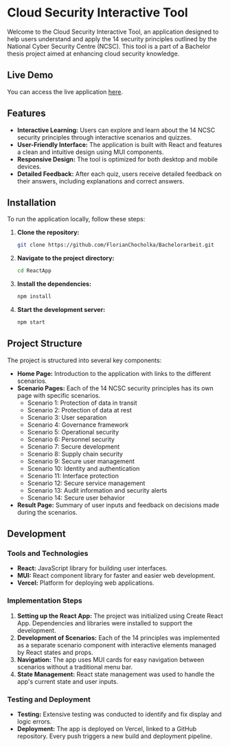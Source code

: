 # Cloud Security Interactive Tool

Welcome to the Cloud Security Interactive Tool, an application designed to help users understand and apply the 14 security principles outlined by the National Cyber Security Centre (NCSC). This tool is a part of a Bachelor thesis project aimed at enhancing cloud security knowledge.

## Live Demo

You can access the live application [here](https://bachelorarbeit-delta.vercel.app).

## Features

- **Interactive Learning:** Users can explore and learn about the 14 NCSC security principles through interactive scenarios and quizzes.
- **User-Friendly Interface:** The application is built with React and features a clean and intuitive design using MUI components.
- **Responsive Design:** The tool is optimized for both desktop and mobile devices.
- **Detailed Feedback:** After each quiz, users receive detailed feedback on their answers, including explanations and correct answers.

## Installation

To run the application locally, follow these steps:

1. **Clone the repository:**
    ```bash
    git clone https://github.com/FlorianChocholka/Bachelorarbeit.git
    ```
2. **Navigate to the project directory:**
    ```bash
    cd ReactApp
    ```
3. **Install the dependencies:**
    ```bash
    npm install
    ```
4. **Start the development server:**
    ```bash
    npm start
    ```

## Project Structure

The project is structured into several key components:

- **Home Page:** Introduction to the application with links to the different scenarios.
- **Scenario Pages:** Each of the 14 NCSC security principles has its own page with specific scenarios.
    - Scenario 1: Protection of data in transit
    - Scenario 2: Protection of data at rest
    - Scenario 3: User separation
    - Scenario 4: Governance framework
    - Scenario 5: Operational security
    - Scenario 6: Personnel security
    - Scenario 7: Secure development
    - Scenario 8: Supply chain security
    - Scenario 9: Secure user management
    - Scenario 10: Identity and authentication
    - Scenario 11: Interface protection
    - Scenario 12: Secure service management
    - Scenario 13: Audit information and security alerts
    - Scenario 14: Secure user behavior
- **Result Page:** Summary of user inputs and feedback on decisions made during the scenarios.

## Development

### Tools and Technologies

- **React:** JavaScript library for building user interfaces.
- **MUI:** React component library for faster and easier web development.
- **Vercel:** Platform for deploying web applications.

### Implementation Steps

1. **Setting up the React App:** The project was initialized using Create React App. Dependencies and libraries were installed to support the development.
2. **Development of Scenarios:** Each of the 14 principles was implemented as a separate scenario component with interactive elements managed by React states and props.
3. **Navigation:** The app uses MUI cards for easy navigation between scenarios without a traditional menu bar.
4. **State Management:** React state management was used to handle the app's current state and user inputs.

### Testing and Deployment

- **Testing:** Extensive testing was conducted to identify and fix display and logic errors.
- **Deployment:** The app is deployed on Vercel, linked to a GitHub repository. Every push triggers a new build and deployment pipeline.
